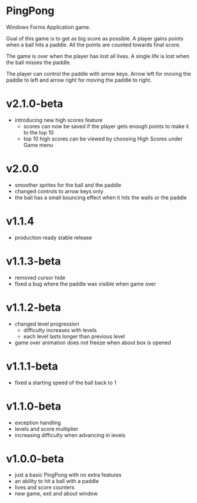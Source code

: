 # PingPong

Windows Forms Application game.

Goal of this game is to get as big score as possible. A player gains points when a ball hits a paddle. All the points are counted towards final score.

The game is over when the player has lost all lives. A single life is lost when the ball misses the paddle.

The player can control the paddle with arrow keys. Arrow left for moving the paddle to left and arrow right for moving the paddle to right.

# v2.1.0-beta
- introducing new high scores feature
    - scores can now be saved if the player gets enough points to make it to the top 10
    - top 10 high scores can be viewed by choosing High Scores under Game menu

# v2.0.0
- smoother sprites for the ball and the paddle
- changed controls to arrow keys only
- the ball has a small bouncing effect when it hits the walls or the paddle

# v1.1.4
- production ready stable release

# v1.1.3-beta
- removed cursor hide
- fixed a bug where the paddle was visible when game over

# v1.1.2-beta
- changed level progression
    - difficulty increases with levels
    - each level lasts longer than previous level
- game over animation does not freeze when about box is opened

# v1.1.1-beta
- fixed a starting speed of the ball back to 1

# v1.1.0-beta
  - exception handling
  - levels and score multiplier
  - increasing difficulty when advancing in levels

# v1.0.0-beta
  - just a basic PingPong with no extra features
  - an ability to hit a ball with a paddle
  - lives and score counters
  - new game, exit and about window
